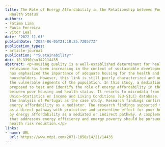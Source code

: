 ```yaml
---
title: The Role of Energy Affordability in the Relationship between Poor Housing and
  Health Status
authors:
- Fátima Lima
- Paula Ferreira
- Vítor Leal
date: '2022-11-01'
publishDate: '2024-06-05T21:10:25.720577Z'
publication_types:
- article-journal
publication: '*Sustainability*'
doi: 10.3390/su142114435
abstract: <p>Housing quality is a well-established determinant for health and its
  relevance has been increasing in the context of sustainable development. Prior research
  has emphasized the importance of adequate housing for the health and comfort of
  householders. However, this link is still poorly characterized and understood regarding
  the vulnerable segments of the population. In this study, a mediation analysis is
  proposed to test and identify the role of energy affordability in the relationship
  between poor housing and health status. It resorts to microdata from the European
  Union—Statistics on Income and Living Conditions (EU-SILC) database, focusing on
  the analysis of Portugal as the case study. Research findings confirm the role of
  energy affordability as a mediator. The research findings supported the energy efficiency
  as a direct pathway with protective and preventive effect for poor health, followed
  by energy affordability as a mediated or indirect pathway. A complementary approach
  that addresses energy efficiency and energy poverty should be pursued to maximize
  health risk reduction.</p>
links:
- name: URL
  url: https://www.mdpi.com/2071-1050/14/21/14435
---
```

